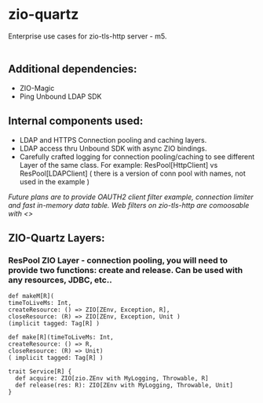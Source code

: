 # zio-quartz

Enterprise use cases for zio-tls-http server - m5.<br><br>

## Additional dependencies:

* ZIO-Magic
* Ping Unbound LDAP SDK

## Internal components used: 

* LDAP and HTTPS Connection pooling and caching layers. 
* LDAP access thru Unbound SDK with async ZIO bindings.
* Carefully crafted logging for connection pooling/caching to see different Layer of the same class.  For example: ResPool[HttpClient] vs ResPool[LDAPClient] 
( there is a version of conn pool with names, not used in the example )

<i>
Future plans are to provide OAUTH2 client filter example, connection limiter and fast in-memory data table. 
Web filters on zio-tls-http are comoosable with <>
</i>  
  
 ## ZIO-Quartz Layers:
  
 ### ResPool ZIO Layer - connection pooling, you will need to provide two functions: create and release. Can be used with any resources, JDBC, etc..
   
    def makeM[R](
    timeToLiveMs: Int,
    createResource: () => ZIO[ZEnv, Exception, R],
    closeResource: (R) => ZIO[ZEnv, Exception, Unit )
    (implicit tagged: Tag[R] )
  
    def make[R](timeToLiveMs: Int, 
    createResource: () => R,
    closeResource: (R) => Unit)
    ( implicit tagged: Tag[R] )
    
    trait Service[R] {
      def acquire: ZIO[zio.ZEnv with MyLogging, Throwable, R]
      def release(res: R): ZIO[ZEnv with MyLogging, Throwable, Unit]
    }
    
    
    
